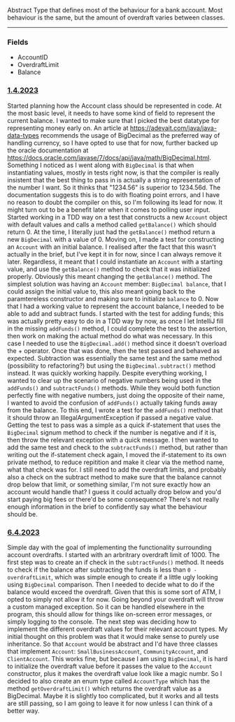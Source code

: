 Abstract Type that defines most of the behaviour for a bank account. Most behaviour is the same, but the amount of overdraft varies between classes.
___
### Fields
- AccountID
- OverdraftLimit
- Balance

### <u>1.4.2023</u>
Started planning how the Account class should be represented in code. At the most basic level, it needs to have some kind of field to represent the current balance. I wanted to make sure that I picked the best datatype for representing money early on. An article at https://adevait.com/java/java-data-types recommends the usage of BigDecimal as the preferred way of handling currency, so I have opted to use that for now, further backed up the oracle documentation at https://docs.oracle.com/javase/7/docs/api/java/math/BigDecimal.html. 
Something I noticed as I went along with `BigDecimal` is that when instantiating values, mostly in tests right now, is that the compiler is really insistent that the best thing to pass in is actually a string representation of the number I want. So it thinks that "1234.56" is superior to 1234.56d. The documentation suggests this is to do with floating point errors, and I have no reason to doubt the compiler on this, so I'm following its lead for now. It might turn out to be a benefit later when it comes to polling user input.
Started working in a TDD way on a test that constructs a new `Account` object with default values and calls a method called `getBalance()` which should return 0. At the time, I literally just had the `getBalance()` method return a new `BigDecimal` with a value of 0. Moving on, I made a test for constructing an `Account` with an initial balance. I realised after the fact that this wasn't actually in the brief, but I've kept it in for now, since I can always remove it later. Regardless, it meant that I could instantiate an `Account` with a starting value, and use the `getBalance()` method to check that it was initialized properly. Obviously this meant changing the `getBalance()` method. The simplest solution was having an `Account` member: `BigDecimal balance`, that I could assign the initial value to, this also meant going back to the paramtereless constructor and making sure to initialize `balance` to 0.
Now that I had a working value to represent the account balance, I needed to be able to add and subtract funds. I started with the test for adding funds; this was actually pretty easy to do in a TDD way by now, as once I let IntelliJ fill in the missing `addFunds()` method, I could complete the test to the assertion, then work on making the actual method do what was necessary. In this case I needed to use the `BigDecimal.add()` method since it doesn't overload the + operator. Once that was done, then the test passed and behaved as expected. Subtraction was essentially the same test and the same method (possibility to refactoring?) but using the `BigDecimal.subtract()` method instead. It was quickly working happily.
Despite everything working, I wanted to clear up the scenario of negative numbers being used in the `addFunds()` and `subtractFunds()` methods. While they would both function perfectly fine with negative numbers, just doing the opposite of their name, I wanted to avoid the confusion of `addFunds()` actually taking funds away from the balance. To this end, I wrote a test for the `addFunds()` method that it should throw an IllegalArgumentException if passed a negative value. Getting the test to pass was a simple as a quick if-statement that uses the `BigDecimal` signum method to check if the number is negative and if it is, then throw the relevant exception with a quick message. I then wanted to add the same test and check to the `subtractFunds()` method, but rather than writing out the if-statement check again, I moved the if-statement to its own private method, to reduce repitition and make it clear via the method name, what that check was for.
I still need to add the overdraft limits, and probably also a check on the subtract method to make sure that the balance cannot drop below that limit, or something similar, I'm not sure exactly how an account would handle that? I guess it could actually drop below and you'd start paying big fees or there'd be some consequence? There's not really enough information in the brief to confidently say what the behaviour should be.

### <u>6.4.2023</u>
Simple day with the goal of implementing the functionality surrounding account overdrafts. I started with an arbritrary overdraft limit of 1000. The first step was to create an if check in the `subtractFunds()` method. It needs to check if the balance after subtracting the funds is less than `0 - overdraftLimit`, which was simple enough to create if a little ugly looking using `BigDecimal` comparison. Then I needed to decide what to do if the balance would exceed the overdraft. Given that this is some sort of ATM, I opted to simply not allow it for now. Going beyond your overdraft will throw a custom managed exception. So it can be handled elsewhere in the program, this should allow for things like on-screen error messages, or simply logging to the console.
The next step was deciding how to implement the different overdraft values for their relevant account types. My initial thought on this problem was that it would make sense to purely use inheritance. So that `Account` would be abstract and I'd have three classes that implement `Account`: `SmallBusinessAccount`, `CommunityAccount`, and `ClientAccount`. This works fine, but because I am using `BigDecimal`, it is hard to initialize the overdraft value before it passes the value to the `Account` constructor, plus it makes the overdraft value look like a magic numbr. So I decided to also create an enum type called `AccountType` which has the method `getOverdraftLimit()` which returns the overdraft value as a BigDecimal. Maybe it is slightly too complicated, but it works and all tests are still passing, so I am going to leave it for now unless I can think of a better way.